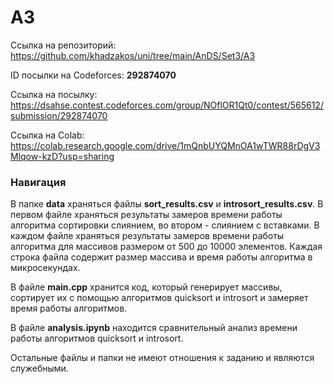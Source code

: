 # A3

Cсылка на репозиторий: https://github.com/khadzakos/uni/tree/main/AnDS/Set3/A3

ID посылки на Codeforces: **292874070**

Ссылка на посылку: https://dsahse.contest.codeforces.com/group/NOflOR1Qt0/contest/565612/submission/292874070

Ссылка на Colab: https://colab.research.google.com/drive/1mQnbUYQMnOA1wTWR88rDgV3Mlqow-kzD?usp=sharing

### Навигация
В папке **data** храняться файлы **sort_results.csv** и **introsort_results.csv**. В первом файле храняться результаты замеров времени работы алгоритма сортировки слиянием, во втором - слиянием с вставками. В каждом файле храняться результаты замеров времени работы алгоритма для массивов размером от 500 до 10000 элементов. Каждая строка файла содержит размер массива и время работы алгоритма в микросекундах. 

В файле **main.cpp** хранится код, который генерирует массивы, сортирует их с помощью алгоритмов quicksort и introsort и замеряет время работы алгоритмов.

В файле **analysis.ipynb** находится сравнительный анализ времени работы алгоритмов quicksort и introsort.

Остальные файлы и папки не имеют отношения к заданию и являются служебными.
